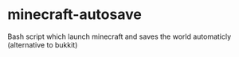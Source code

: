 minecraft-autosave
==================

Bash script which launch minecraft and saves the world automaticly (alternative to bukkit)

